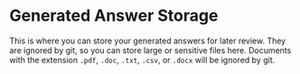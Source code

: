 # Generated Answer Storage

This is where you can store your generated answers for later review. They are ignored by git, so you can store large or sensitive files here. Documents with the extension `.pdf`, `.doc`, `.txt`, `.csv`, or `.docx` will be ignored by git.